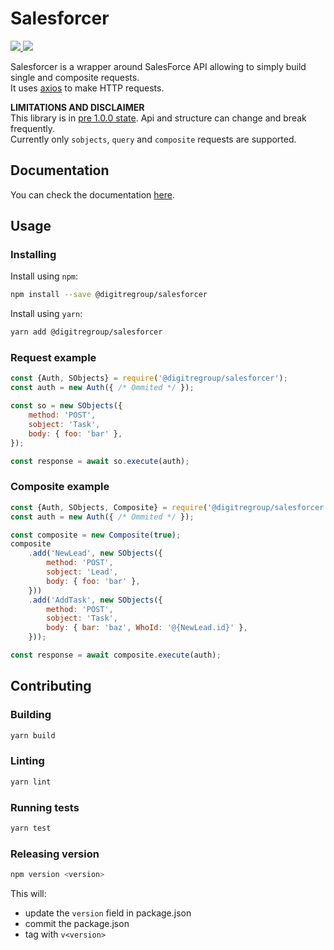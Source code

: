 # Salesforcer

<p>
  <a href="https://github.com/digitregroup/salesforcer/actions?query=workflow%3ACI+event%3Apush+branch%3Amaster">
    <img src="https://github.com/digitregroup/salesforcer/workflows/CI/badge.svg">
  </a>
  <a href="https://www.npmjs.com/package/@digitregroup/salesforcer">
    <img src="https://img.shields.io/npm/v/@digitregroup/salesforcer">
  </a>
</p>


Salesforcer is a wrapper around SalesForce API allowing to simply build single and composite requests.    
It uses [axios](https://github.com/axios/axios) to make HTTP requests.

**LIMITATIONS AND DISCLAIMER**  
This library is in [pre 1.0.0 state](https://semver.org/#spec-item-4). Api and structure can change and break frequently.  
Currently only `sobjects`, `query` and `composite` requests are supported.


## Documentation
You can check the documentation [here](./docs/api.md).

## Usage

### Installing
Install using `npm`:
```sh
npm install --save @digitregroup/salesforcer
```

Install using `yarn`:
```sh
yarn add @digitregroup/salesforcer
```


### Request example

```js
const {Auth, SObjects} = require('@digitregroup/salesforcer');
const auth = new Auth({ /* Ommited */ });

const so = new SObjects({
    method: 'POST',
    sobject: 'Task',
    body: { foo: 'bar' },
});

const response = await so.execute(auth);
```

### Composite example

```js
const {Auth, SObjects, Composite} = require('@digitregroup/salesforcer');
const auth = new Auth({ /* Ommited */ });

const composite = new Composite(true);
composite
    .add('NewLead', new SObjects({
        method: 'POST',
        sobject: 'Lead',
        body: { foo: 'bar' },
    }))
    .add('AddTask', new SObjects({
        method: 'POST',
        sobject: 'Task',
        body: { bar: 'baz', WhoId: '@{NewLead.id}' },
    }));

const response = await composite.execute(auth);
```


## Contributing

### Building 
```sh
yarn build
```

### Linting
```sh
yarn lint
```

### Running tests 
```sh
yarn test
```

### Releasing version
```sh
npm version <version>
```
This will:
- update the `version` field in package.json
- commit the package.json
- tag with `v<version>`

